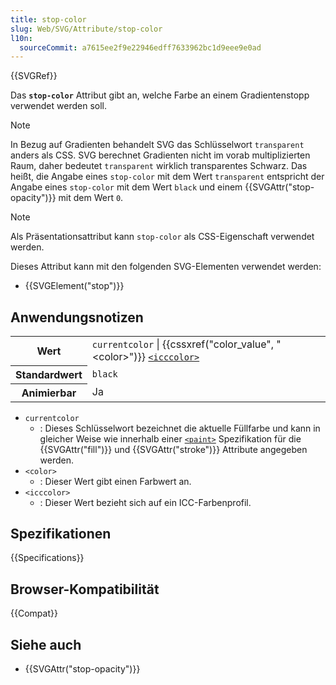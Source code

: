 ```yaml
---
title: stop-color
slug: Web/SVG/Attribute/stop-color
l10n:
  sourceCommit: a7615ee2f9e22946edff7633962bc1d9eee9e0ad
---
```


{{SVGRef}}

Das **`stop-color`** Attribut gibt an, welche Farbe an einem Gradientenstopp verwendet werden soll.

> [!NOTE]
> In Bezug auf Gradienten behandelt SVG das Schlüsselwort `transparent` anders als CSS. SVG berechnet Gradienten nicht im vorab multiplizierten Raum, daher bedeutet `transparent` wirklich transparentes Schwarz. Das heißt, die Angabe eines `stop-color` mit dem Wert `transparent` entspricht der Angabe eines `stop-color` mit dem Wert `black` und einem {{SVGAttr("stop-opacity")}} mit dem Wert `0`.

> [!NOTE]
> Als Präsentationsattribut kann `stop-color` als CSS-Eigenschaft verwendet werden.

Dieses Attribut kann mit den folgenden SVG-Elementen verwendet werden:

- {{SVGElement("stop")}}

## Anwendungsnotizen

<table class="properties">
  <tbody>
    <tr>
      <th scope="row">Wert</th>
      <td>
        <code>currentcolor</code> |
        {{cssxref("color_value", "&lt;color&gt;")}}
        <code
          ><a href="/de/docs/Web/SVG/Content_type#icccolor"
            >&#x3C;icccolor></a
          ></code
        >
      </td>
    </tr>
    <tr>
      <th scope="row">Standardwert</th>
      <td><code>black</code></td>
    </tr>
    <tr>
      <th scope="row">Animierbar</th>
      <td>Ja</td>
    </tr>
  </tbody>
</table>

- `currentcolor`
  - : Dieses Schlüsselwort bezeichnet die aktuelle Füllfarbe und kann in gleicher Weise wie innerhalb einer [`<paint>`](/de/docs/Web/SVG/Content_type#paint) Spezifikation für die {{SVGAttr("fill")}} und {{SVGAttr("stroke")}} Attribute angegeben werden.
- `<color>`
  - : Dieser Wert gibt einen Farbwert an.
- `<icccolor>`
  - : Dieser Wert bezieht sich auf ein ICC-Farbenprofil.

## Spezifikationen

{{Specifications}}

## Browser-Kompatibilität

{{Compat}}

## Siehe auch

- {{SVGAttr("stop-opacity")}}
